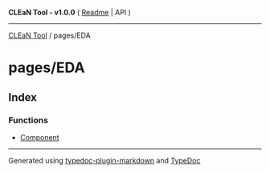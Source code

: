 **CLEaN Tool - v1.0.0** ( [Readme](../../README.md) \| API )

***

[CLEaN Tool](../../modules.md) / pages/EDA

# pages/EDA

## Index

### Functions

- [Component](functions/Component.md)

***

Generated using [typedoc-plugin-markdown](https://www.npmjs.com/package/typedoc-plugin-markdown) and [TypeDoc](https://typedoc.org/)
